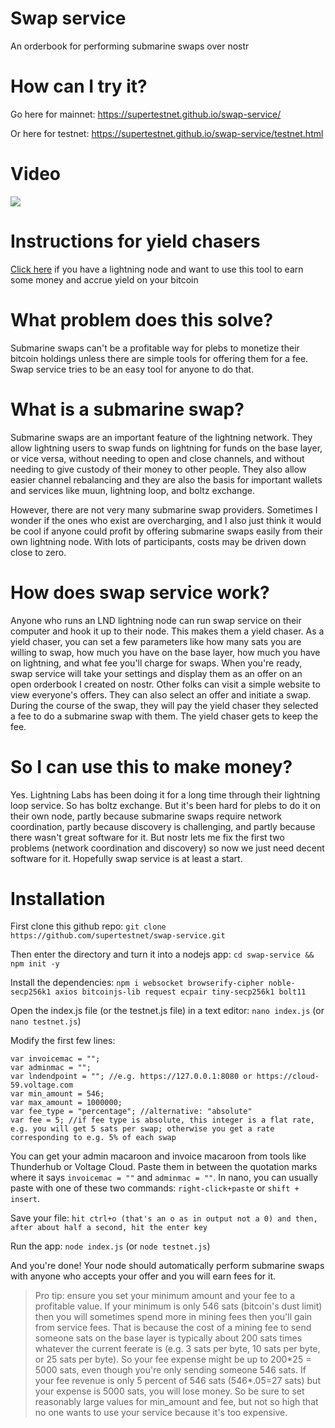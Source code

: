 # Swap service
An orderbook for performing submarine swaps over nostr

# How can I try it?

Go here for mainnet: https://supertestnet.github.io/swap-service/

Or here for testnet: https://supertestnet.github.io/swap-service/testnet.html

# Video

[![](https://supertestnet.github.io/swap-service/swap-service-screenshot-with-youtube-logo.png)](https://www.youtube.com/watch?v=mVWufwzQ_RI)

# Instructions for yield chasers

[Click here](#installation) if you have a lightning node and want to use this tool to earn some money and accrue yield on your bitcoin

# What problem does this solve?

Submarine swaps can't be a profitable way for plebs to monetize their bitcoin holdings unless there are simple tools for offering them for a fee. Swap service tries to be an easy tool for anyone to do that.

# What is a submarine swap?

Submarine swaps are an important feature of the lightning network. They allow lightning users to swap funds on lightning for funds on the base layer, or vice versa, without needing to open and close channels, and without needing to give custody of their money to other people. They also allow easier channel rebalancing and they are also the basis for important wallets and services like muun, lightning loop, and boltz exchange.

However, there are not very many submarine swap providers. Sometimes I wonder if the ones who exist are overcharging, and I also just think it would be cool if anyone could profit by offering submarine swaps easily from their own lightning node. With lots of participants, costs may be driven down close to zero.

# How does swap service work?

Anyone who runs an LND lightning node can run swap service on their computer and hook it up to their node. This makes them a yield chaser. As a yield chaser, you can set a few parameters like how many sats you are willing to swap, how much you have on the base layer, how much you have on lightning, and what fee you'll charge for swaps. When you're ready, swap service will take your settings and display them as an offer on an open orderbook I created on nostr. Other folks can visit a simple website to view everyone's offers. They can also select an offer and initiate a swap. During the course of the swap, they will pay the yield chaser they selected a fee to do a submarine swap with them. The yield chaser gets to keep the fee.

# So I can use this to make money?

Yes. Lightning Labs has been doing it for a long time through their lightning loop service. So has boltz exchange. But it's been hard for plebs to do it on their own node, partly because submarine swaps require network coordination, partly because discovery is challenging, and partly because there wasn't great software for it. But nostr lets me fix the first two problems (network coordination and discovery) so now we just need decent software for it. Hopefully swap service is at least a start.

# Installation

First clone this github repo: `git clone https://github.com/supertestnet/swap-service.git`

Then enter the directory and turn it into a nodejs app: `cd swap-service && npm init -y`

Install the dependencies: `npm i websocket browserify-cipher noble-secp256k1 axios bitcoinjs-lib request ecpair tiny-secp256k1 bolt11`

Open the index.js file (or the testnet.js file) in a text editor: `nano index.js` (or `nano testnet.js`)

Modify the first few lines:

```
var invoicemac = "";
var adminmac = "";
var lndendpoint = ""; //e.g. https://127.0.0.1:8080 or https://cloud-59.voltage.com
var min_amount = 546;
var max_amount = 1000000;
var fee_type = "percentage"; //alternative: "absolute"
var fee = 5; //if fee type is absolute, this integer is a flat rate, e.g. you will get 5 sats per swap; otherwise you get a rate corresponding to e.g. 5% of each swap
```

You can get your admin macaroon and invoice macaroon from tools like Thunderhub or Voltage Cloud. Paste them in between the quotation marks where it says `invoicemac = ""` and `adminmac = ""`. In nano, you can usually paste with one of these two commands: `right-click+paste` or `shift + insert`.

Save your file: `hit ctrl+o (that's an o as in output not a 0) and then, after about half a second, hit the enter key`

Run the app: `node index.js` (or `node testnet.js`)

And you're done! Your node should automatically perform submarine swaps with anyone who accepts your offer and you will earn fees for it.

> Pro tip: ensure you set your minimum amount and your fee to a profitable value. If your minimum is only 546 sats (bitcoin's dust limit) then you will sometimes spend more in mining fees then you'll gain from service fees. That is because the cost of a mining fee to send someone sats on the base layer is typically about 200 sats times whatever the current feerate is (e.g. 3 sats per byte, 10 sats per byte, or 25 sats per byte). So your fee expense might be up to 200\*25 = 5000 sats, even though you're only sending someone 546 sats. If your fee revenue is only 5 percent of 546 sats (546\*.05=27 sats) but your expense is 5000 sats, you will lose money. So be sure to set reasonably large values for min_amount and fee, but not so high that no one wants to use your service because it's too expensive.
